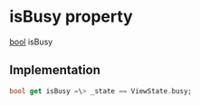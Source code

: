 


# isBusy property









[bool](https:api.flutter.dev/flutter/dart-core/bool-class.html) isBusy
  







## Implementation

```dart
bool get isBusy =\> _state == ViewState.busy;
```








